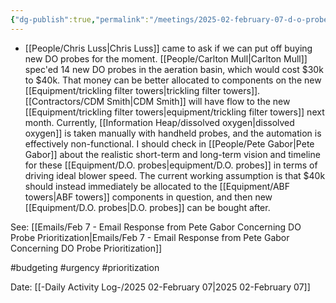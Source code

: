 ```yaml
---
{"dg-publish":true,"permalink":"/meetings/2025-02-february-07-d-o-probe-prioritization-vs-abf-equipment/","noteIcon":"","created":"2025-05-20T09:18:16.517-05:00"}
---
```


- [[People/Chris Luss\|Chris Luss]] came to ask if we can put off buying new DO probes for the moment. [[People/Carlton Mull\|Carlton Mull]] spec'ed 14 new DO probes in the aeration basin, which would cost $30k to $40k. That money can be better allocated to components on the new [[Equipment/trickling filter towers\|trickling filter towers]]. [[Contractors/CDM Smith\|CDM Smith]] will have flow to the new [[Equipment/trickling filter towers\|equipment/trickling filter towers]] next month.  Currently, [[Information Heap/dissolved oxygen\|dissolved oxygen]] is taken manually with handheld probes, and the automation is effectively non-functional. I should check in [[People/Pete Gabor\|Pete Gabor]] about the realistic short-term and long-term vision and timeline for these [[Equipment/D.O. probes\|equipment/D.O. probes]] in terms of driving ideal blower speed. The current working assumption is that $40k should instead immediately be allocated to the [[Equipment/ABF towers\|ABF towers]] components in question, and then new [[Equipment/D.O. probes\|D.O. probes]] can be bought after.

See: [[Emails/Feb 7 - Email Response from Pete Gabor Concerning DO Probe Prioritization\|Emails/Feb 7 - Email Response from Pete Gabor Concerning DO Probe Prioritization]]

#budgeting
#urgency
#prioritization

Date: [[-Daily Activity Log-/2025 02-February 07\|2025 02-February 07]] 

